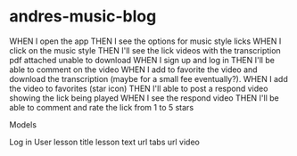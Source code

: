 # andres-music-blog

WHEN I open the app
THEN I see the options for music style licks
WHEN I click on the music style
THEN I'll see the lick videos with the transcription pdf attached unable to download
WHEN I sign up and log in
THEN I'll be able to comment on the video
WHEN I add to favorite the video and download the transcription (maybe for a small fee eventually?).
WHEN I add the video to favorites (star icon)
THEN I'll able to post a respond video showing the lick being played
WHEN I see the respond video
THEN I'll be able to comment and rate the lick from 1 to 5 stars





Models

Log in
User
lesson title
lesson text
url tabs
url video
